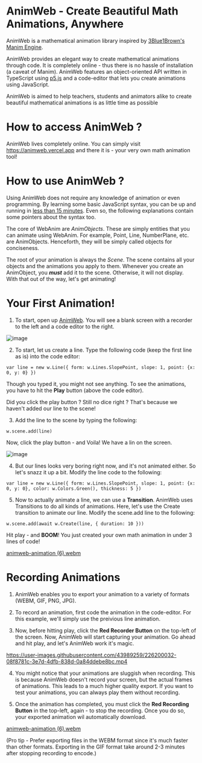 # AnimWeb - Create Beautiful Math Animations, Anywhere
AnimWeb is a mathematical animation library inspired by [3Blue1Brown's](https://www.youtube.com/@3blue1brown) [Manim Engine](https://github.com/3b1b/manim).

AnimWeb provides an elegant way to create mathematical animations through code. It is completely online - thus there is no hassle of installation (a caveat of Manim).
AnimWeb features an object-oriented API written in TypeScript using [p5.js](https://p5js.org/) and a code-editor that lets you create animations using JavaScript.

AnimWeb is aimed to help teachers, students and animators alike to create beautiful mathematical animations is as little time as possible


# How to access AnimWeb ?
AnimWeb lives completely online. You can simply visit https://animweb.vercel.app and there it is - your very own math animation tool!


# How to use AnimWeb ?
Using AnimWeb does not require any knowledge of animation or even programming. By learning some basic JavaScript syntax, you can be up and running in [less than 15 minutes](https://youtu.be/BKxLrQYQ_2I).
Even so, the following explanations contain some pointers about the syntax too.

The core of WebAnim are _AnimObjects_. These are simply entities that you can animate using WebAnim. For example, Point, Line, NumberPlane, etc. are AnimObjects.
Henceforth, they will be simply called objects for conciseness.

The root of your animation is always the _Scene_. The scene contains all your objects and the animations you apply to them. Whenever you create an AnimObject, you ___must___ add it to the scene. Otherwise, it will not display.
With that out of the way, let's get animating!

# Your First Animation!

1. To start, open up [AnimWeb](https://animweb.vercel.app). You will see a blank screen with a recorder to the left and a code editor to the right.

![image](https://user-images.githubusercontent.com/43989259/226196763-d5e7ac1f-d3c9-4131-b71a-acbe43d9e535.png)

2. To start, let us create a line. Type the following code (keep the first line as is) into the code editor:

`var line = new w.Line({ form: w.Lines.SlopePoint, slope: 1, point: {x: 0, y: 0} })`

Though you typed it, you might not see anything. To see the animations, you have to hit the __Play__ button (above the code editor).

Did you click the play button ? Still no dice right ? That's because we haven't added our line to the scene!

3. Add the line to the scene by typing the following: 

`w.scene.add(line)`

Now, click the play button - and Voila! We have a lin on the screen.

![image](https://user-images.githubusercontent.com/43989259/226197127-488646d3-9119-4d3e-9e0e-282c0c3d169b.png)

4. But our lines looks very boring right now, and it's not animated either. So let's snazz it up a bit. Modify the line code to the following:

`
var line = new w.Line({ form: w.Lines.SlopePoint, slope: 1, point: {x: 0, y: 0}, color: w.Colors.Green(), thickness: 5 })
`

5. Now to actually animate a line, we can use a __Transition__. AnimWeb uses Transitions to do all kinds of animations. Here, let's use the Create transition to animate our line.
Modify the scene.add line to the following:

`
w.scene.add(await w.Create(line, { duration: 10 }))
`

Hit play - and __BOOM__! You just created your own math animation in under 3 lines of code!

[animweb-animation (6).webm](https://user-images.githubusercontent.com/43989259/226199712-597eba76-c465-4c8f-a630-3d18fb43972c.webm)


# Recording Animations

1. AnimWeb enables you to export your animation to a variety of formats (WEBM, GIF, PNG, JPG).

2. To record an animation, first code the animation in the code-editor. For this example, we'll simply use the preivious line animation.

3. Now, before hitting play, click the __Red Recorder Button__ on the top-left of the screen. Now, AnimWeb will start capturing your animation. Go ahead and hit play, and let's AnimWeb work it's magic.


https://user-images.githubusercontent.com/43989259/226200032-08f8781c-3e7d-4dfb-838d-0a84ddebe8bc.mp4


4. You might notice that your animations are sluggish when recording. This is because AnimWeb doesn't record your screen, but the actual frames of animations. This leads to a much higher quality export. If you want to test your animations, you can always play them without recording.

5. Once the animation has completed, you must click the __Red Recording Button__ in the top-left, again - to stop the recording. Once you do so, your exported animation wil automatically download.

[animweb-animation (6).webm](https://user-images.githubusercontent.com/43989259/226200074-3a8f0ec3-bae3-458e-b2d3-ace4d7ebf269.webm)

(Pro tip - Prefer exporting files in the WEBM format since it's much faster than other formats. Exporting in the GIF format take around 2-3 minutes after stopping recording to encode.)
